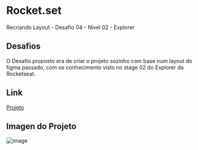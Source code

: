 # Rocket.set
Recriando Layout - Desafio 04 - Nivel 02 - Explorer

## Desafios
O Desafio proposto era de criar o projeto sozinho com base num layout do figma passado, com os conhecimento visto no stage 02 do Explorer da Rocketseat.

## Link
[Projeto](https://jonasncsantos.github.io/Rocket.sect/)

## Imagen do Projeto
![image](https://user-images.githubusercontent.com/84877737/162846257-9d5b8612-b395-426f-90b5-a65f18377421.png)
